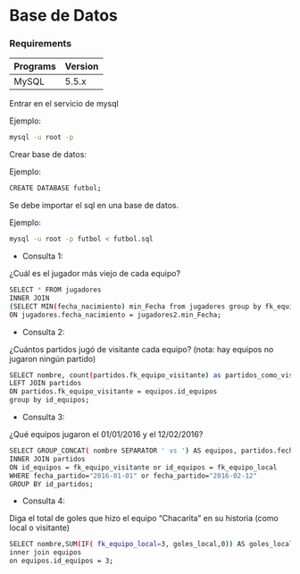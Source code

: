 
# Base de Datos


### Requirements

Programs                | Version
:-----------------------|:----------
 MySQL 	                | 5.5.x


Entrar en el servicio de mysql 

Ejemplo:
```bash
mysql -u root -p  

``` 

Crear base de datos: 

Ejemplo:
```bash
CREATE DATABASE futbol;

``` 

Se debe importar el sql en una base de datos. 

Ejemplo:
```bash
mysql -u root -p futbol < futbol.sql

``` 

* Consulta 1:

¿Cuál es el jugador más viejo de cada equipo?

```bash
SELECT * FROM jugadores
INNER JOIN
(SELECT MIN(fecha_nacimiento) min_Fecha from jugadores group by fk_equipos) jugadores2
ON jugadores.fecha_nacimiento = jugadores2.min_Fecha;
``` 

* Consulta 2:

¿Cuántos partidos jugó de visitante cada equipo? (nota: hay equipos no jugaron ningún partido)

```bash
SELECT nombre, count(partidos.fk_equipo_visitante) as partidos_como_visitante FROM equipos 
LEFT JOIN partidos
ON partidos.fk_equipo_visitante = equipos.id_equipos 
group by id_equipos;
``` 

* Consulta 3:

¿Qué equipos jugaron el 01/01/2016 y el 12/02/2016?

```bash
SELECT GROUP_CONCAT( nombre SEPARATOR ' vs ') AS equipos, partidos.fecha_partido FROM equipos 
INNER JOIN partidos
ON id_equipos = fk_equipo_visitante or id_equipos = fk_equipo_local 
WHERE fecha_partido="2016-01-01" or fecha_partido="2016-02-12" 
GROUP BY id_partidos;
``` 

* Consulta 4:

Diga el total de goles que hizo el equipo “Chacarita” en su historia (como local o visitante)

```bash
SELECT nombre,SUM(IF( fk_equipo_local=3, goles_local,0)) AS goles_locales, SUM(IF( fk_equipo_visitante=3, goles_visitante,0)) as goles_visitantes FROM partidos
inner join equipos
on equipos.id_equipos = 3;
``` 

